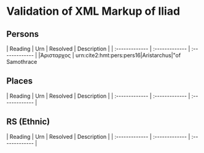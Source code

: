 # Validation of XML Markup of Iliad


## Persons 

| Reading | Urn     | Resolved     | Description    |
| :------------- | :------------- | :------------- |
|Ἀρισταρχος | urn:cite2:hmt:pers:pers16|Aristarchus|"of Samothrace

## Places 

| Reading | Urn     | Resolved     | Description    |
| :------------- | :------------- | :------------- |

## RS (Ethnic) 

| Reading | Urn     | Resolved     | Description    |
| :------------- | :------------- | :------------- |
